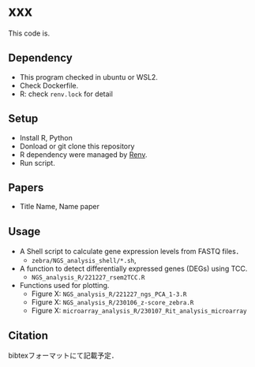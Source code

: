# xxx

This code is.

## Dependency

- This program checked in ubuntu or WSL2.
- Check Dockerfile.
- R: check `renv.lock` for detail

## Setup

- Install R, Python
- Donload or git clone this repository
- R dependency were managed by [Renv](https://rstudio.github.io/renv/articles/renv.html).
- Run script.

## Papers

- Title
  Name, Name
  paper

## Usage

- A Shell script to calculate gene expression levels from FASTQ files．
  - `zebra/NGS_analysis_shell/*.sh`,
- A function to detect differentially expressed genes (DEGs) using TCC.
  - `NGS_analysis_R/221227_rsem2TCC.R`
- Functions used for plotting.
  - Figure X: `NGS_analysis_R/221227_ngs_PCA_1-3.R`
  - Figure X: `NGS_analysis_R/230106_z-score_zebra.R`
  - Figure X: `microarray_analysis_R/230107_Rit_analysis_microarray`

## Citation

bibtexフォーマットにて記載予定．
